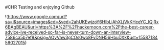 #CHR
Testing and enjoying Github

!(https://www.google.com/url?sa=i&source=images&cd=&ved=2ahUKEwjzoY6HlbLiAhXLjVkKHceYC_IQjRx6BAgBEAU&url=https%3A%2F%2Fhackernoon.com%2Fthe-best-career-advice-ive-received-so-far-is-never-turn-down-an-interview-7586ca5b7ef8&psig=AOvVaw3gCOs0wo8FvDNH56HbuDXk&ust=1558718456027015)
